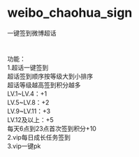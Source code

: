 # weibo_chaohua_sign
一键签到微博超话
#
功能：  
1.超话一键签到  
超话签到顺序按等级大到小排序  
超话等级越高签到积分越多  
LV.1~LV.4：+1  
LV.5~LV.8：+2  
LV.9~LV.11：+3  
LV.12及以上：+5  
每天6点到23点首次签到积分+10  
2.vip每日成长任务签到  
3.vip一键pk
